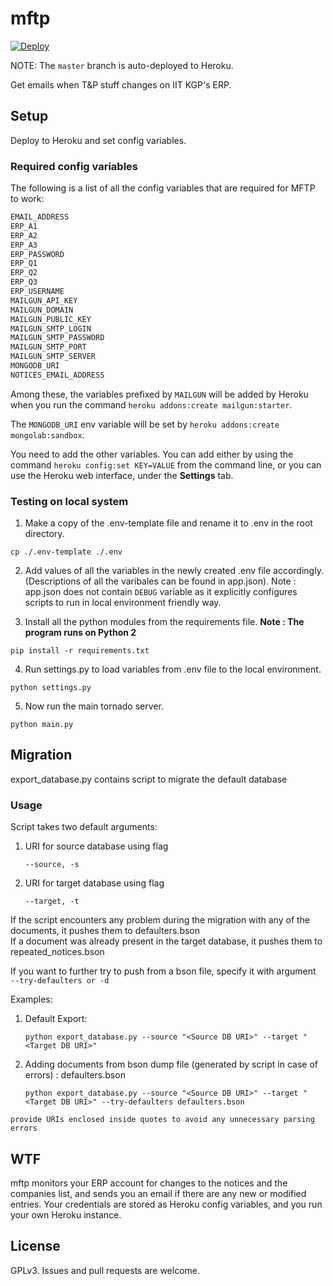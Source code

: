 # mftp

[![Deploy](https://www.herokucdn.com/deploy/button.svg)](https://heroku.com/deploy)

NOTE: The `master` branch is auto-deployed to Heroku.

Get emails when T&P stuff changes on IIT KGP's ERP.

## Setup

Deploy to Heroku and set config variables.

### Required config variables

The following is a list of all the config variables that are required for MFTP
to work:

```sh
EMAIL_ADDRESS
ERP_A1
ERP_A2
ERP_A3
ERP_PASSWORD
ERP_Q1
ERP_Q2
ERP_Q3
ERP_USERNAME
MAILGUN_API_KEY
MAILGUN_DOMAIN
MAILGUN_PUBLIC_KEY
MAILGUN_SMTP_LOGIN
MAILGUN_SMTP_PASSWORD
MAILGUN_SMTP_PORT
MAILGUN_SMTP_SERVER
MONGODB_URI
NOTICES_EMAIL_ADDRESS
```

Among these, the variables prefixed by `MAILGUN` will be added by Heroku when
you run the command `heroku addons:create mailgun:starter`.

The `MONGODB_URI` env variable will be set by `heroku addons:create
mongolab:sandbox`.

You need to add the other variables. You can add either by using the command
`heroku config:set KEY=VALUE` from the command line, or you can use the Heroku
web interface, under the **Settings** tab.

### Testing on local system

1. Make a copy of the .env-template file and rename it to .env in the root directory.

`cp ./.env-template ./.env`

2. Add values of all the variables in the newly created .env file accordingly. (Descriptions of all the varibales can be found in app.json).
Note : app.json does not contain `DEBUG` variable as it explicitly configures scripts to run in local environment friendly way.

3. Install all the python modules from the requirements file. **Note : The program runs on Python 2**

`pip install -r requirements.txt`

4. Run settings.py to load variables from .env file to the local environment.

`python settings.py`

5. Now run the main tornado server.

`python main.py`



## Migration

export_database.py contains script to migrate the default database

### Usage

Script takes two default arguments:

1. URI for source database using flag

    `--source, -s`

2. URI for target database using flag

    `--target, -t`

If the script encounters any problem during the migration with any of the documents, it pushes them to defaulters.bson<br/>
If a document was already present in the target database, it pushes them to repeated_notices.bson

If you want to further try to push from a bson file, specify it with argument
<br/>`--try-defaulters or -d`

Examples:

1. Default Export:

    `python export_database.py --source "<Source DB URI>" --target "<Target DB URI>"`

2. Adding documents from bson dump file (generated by script in case of errors) : defaulters.bson

    `python export_database.py --source "<Source DB URI>" --target "<Target DB URI>" --try-defaulters defaulters.bson`

`provide URIs enclosed inside quotes to avoid any unnecessary parsing errors`

## WTF

mftp monitors your ERP account for changes to the notices and the companies list, and sends you an email if there are any new or modified entries. Your credentials are stored as Heroku config variables, and you run your own Heroku instance.

## License

GPLv3. Issues and pull requests are welcome.
